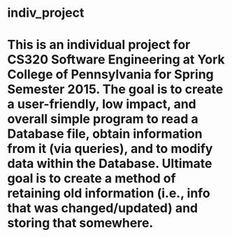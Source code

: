 # indiv_project
#
#
# This is an individual project for CS320 Software Engineering at York College of Pennsylvania for Spring Semester 2015. The goal is to create a user-friendly, low impact, and overall simple program to read a Database file, obtain information from it (via queries), and to modify data within the Database. Ultimate goal is to create a method of retaining old information (i.e., info that was changed/updated) and storing that somewhere.
